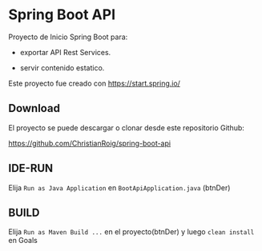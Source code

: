 # Spring Boot API
Proyecto de Inicio Spring Boot para:

* exportar API Rest Services.

* servir contenido estatico.

Este proyecto fue creado con https://start.spring.io/ 

## Download
El proyecto se puede descargar o clonar desde este repositorio Github:

https://github.com/ChristianRoig/spring-boot-api

## IDE-RUN
Elija `Run as Java Application` en `BootApiApplication.java` (btnDer)

## BUILD
Elija `Run as Maven Build ...` en el proyecto(btnDer) y luego `clean install` en Goals
